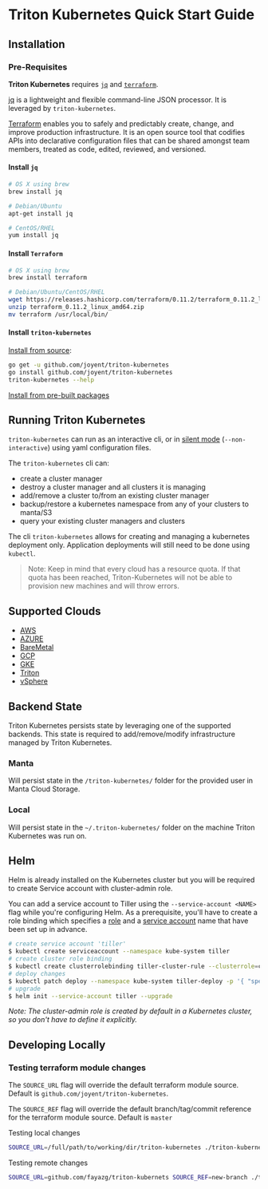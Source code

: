 # Triton Kubernetes Quick Start Guide

## Installation

### Pre-Requisites

**Triton Kubernetes** requires [`jq`](#install-jq) and [`terraform`](#install-terraform).

[jq](https://stedolan.github.io/jq/) is a lightweight and flexible command-line JSON processor. It is leveraged by `triton-kubernetes`.

[Terraform](https://www.terraform.io/) enables you to safely and predictably create, change, and improve production infrastructure. It is an open source tool that codifies APIs into declarative configuration files that can be shared amongst team members, treated as code, edited, reviewed, and versioned.

#### Install `jq`

```bash
# OS X using brew
brew install jq

# Debian/Ubuntu
apt-get install jq

# CentOS/RHEL
yum install jq
```

#### Install `Terraform`

```bash
# OS X using brew
brew install terraform

# Debian/Ubuntu/CentOS/RHEL
wget https://releases.hashicorp.com/terraform/0.11.2/terraform_0.11.2_linux_amd64.zip
unzip terraform_0.11.2_linux_amd64.zip
mv terraform /usr/local/bin/
```

#### Install `triton-kubernetes`

[Install from source](/docs/guide/building-cli.md):

```bash
go get -u github.com/joyent/triton-kubernetes
go install github.com/joyent/triton-kubernetes
triton-kubernetes --help
```

[Install from pre-built packages](/docs/guide/installing-cli.md)

## Running Triton Kubernetes

`triton-kubernetes` can run as an interactive cli, or in [silent mode](silent-install-yaml.md) (`--non-interactive`) using yaml configuration files.

The `triton-kubernetes` cli can:

- create a cluster manager
- destroy a cluster manager and all clusters it is managing
- add/remove a cluster to/from an existing cluster manager
- backup/restore a kubernetes namespace from any of your clusters to manta/S3
- query your existing cluster managers and clusters

The cli `triton-kubernetes` allows for creating and managing a kubernetes deployment only. Application deployments will still need to be done using `kubectl`.

>Note: Keep in mind that every cloud has a resource quota. If that quota has been reached, Triton-Kubernetes will not be able to provision new machines and will throw errors.

## Supported Clouds

- [AWS](aws)
- [AZURE](azure)
- [BareMetal](bare-metal)
- [GCP](gcp)
- [GKE](gke)
- [Triton](triton)
- [vSphere](vSphere)

## Backend State

Triton Kubernetes persists state by leveraging one of the supported backends. This state is required to add/remove/modify infrastructure managed by Triton Kubernetes.

### Manta

Will persist state in the `/triton-kubernetes/` folder for the provided user in Manta Cloud Storage.

### Local

Will persist state in the `~/.triton-kubernetes/` folder on the machine Triton Kubernetes was run on.

## Helm

Helm is already installed on the Kubernetes cluster but you will be required to create Service account with cluster-admin role.

You can add a service account to Tiller using the `--service-account <NAME>` flag while you're configuring Helm. As a prerequisite, you'll have to create a role binding which specifies a [role](https://kubernetes.io/docs/admin/authorization/rbac/#role-and-clusterrole) and a [service account](https://kubernetes.io/docs/tasks/configure-pod-container/configure-service-account/) name that have been set up in advance.

```bash
# create service account 'tiller'
$ kubectl create serviceaccount --namespace kube-system tiller
# create cluster role binding
$ kubectl create clusterrolebinding tiller-cluster-rule --clusterrole=cluster-admin --serviceaccount=kube-system:tiller
# deploy changes
$ kubectl patch deploy --namespace kube-system tiller-deploy -p '{ "spec" : { "template" : { "spec" : { "serviceAccount" : "tiller" }}}}'
# upgrade
$ helm init --service-account tiller --upgrade
```

_Note: The cluster-admin role is created by default in a Kubernetes cluster, so you don't have to define it explicitly._

## Developing Locally

### Testing terraform module changes

The `SOURCE_URL` flag will override the default terraform module source. Default is `github.com/joyent/triton-kubernetes`.

The `SOURCE_REF` flag will override the default branch/tag/commit reference for the terraform module source. Default is `master`

Testing local changes

```bash
SOURCE_URL=/full/path/to/working/dir/triton-kubernetes ./triton-kubernetes
```

Testing remote changes

```bash
SOURCE_URL=github.com/fayazg/triton-kubernets SOURCE_REF=new-branch ./triton-kubernetes
```
